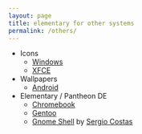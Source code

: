 ```yaml
---
layout: page
title: elementary for other systems
permalink: /others/
---
```


* Icons 
  * [Windows](http://neiio.deviantart.com/art/elementary-icon-pack-479987887)
  * [XFCE](https://github.com/shimmerproject/elementary-xfce)
* Wallpapers 
  * [Android](https://play.google.com/store/apps/details?id=com.echo.elementaryoswallpaper)
* Elementary / Pantheon DE
  * [Chromebook](https://github.com/Setsuna666/elementaryos-chromebook)
  * [Gentoo](https://github.com/pimvullers/elementary)
  * [Gnome Shell](https://github.com/rastersoft/slingshot_gnome) by [Sergio Costas](https://plus.google.com/109028243437007082486)
